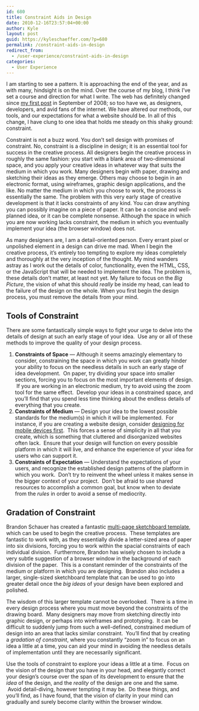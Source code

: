 ```yaml
---
id: 680
title: Constraint Aids in Design
date: 2010-12-16T23:57:04+00:00
author: Kyle
layout: post
guid: https://kyleschaeffer.com/?p=680
permalink: /constraint-aids-in-design
redirect_from:
  - /user-experience/constraint-aids-in-design
categories:
  - User Experience
---
```

I am starting to see a pattern. It is approaching the end of the year, and as with many, hindsight is on the mind. Over the course of my blog, I think I’ve set a course and direction for what I write. The web has definitely changed since [my first post](/css-font-size-em-vs-px-vs-pt-vs-percent) in September of 2008; so too have we, as designers, developers, and avid fans of the internet. We have altered our methods, our tools, and our expectations for what a website should be. In all of this change, I have clung to one idea that holds me steady on this shaky ground: constraint.

Constraint is not a buzz word. You don’t sell design with promises of constraint. No, constraint is a discipline in design; it is an essential tool for success in the creative process. All designers begin the creative process in roughly the same fashion: you start with a blank area of two-dimensional space, and you apply your creative ideas in whatever way that suits the medium in which you work. Many designers begin with paper, drawing and sketching their ideas as they emerge. Others may choose to begin in an electronic format, using wireframes, graphic design applications, and the like. No matter the medium in which you choose to work, the process is essentially the same. The problem with this very early stage of creative development is that it lacks constraints of any kind. You can draw anything you can possibly imagine on a piece of paper. It can be a concise and well-planned idea, or it can be complete nonsense. Although the space in which you are now working lacks constraint, the medium in which you eventually implement your idea (the browser window) does not.

As many designers are, I am a detail-oriented person. Every errant pixel or unpolished element in a design can drive me mad. When I begin the creative process, it’s entirely too tempting to explore my ideas completely and thoroughly at the very inception of the thought. My mind wanders astray as I work out the details of color, functionality, even the HTML, CSS, or the JavaScript that will be needed to implement the idea. The problem is, these details don’t matter, at least not yet. My failure to focus on the _Big Picture_, the vision of what this should _really_ be inside my head, can lead to the failure of the design on the whole. When you first begin the design process, you must remove the details from your mind.

## Tools of Constraint

There are some fantastically simple ways to fight your urge to delve into the details of design at such an early stage of your idea.  Use any or all of these methods to improve the quality of your design process.

  1. **Constraints of Space** &mdash; Although it seems amazingly elementary to consider, constraining the space in which you work can greatly hinder your ability to focus on the needless details in such an early stage of idea development.  On paper, try dividing your space into smaller sections, forcing you to focus on the most important elements of design.  If you are working in an electronic medium, try to avoid using the zoom tool for the same effect.  Develop your ideas in a constrained space, and you’ll find that you spend less time thinking about the endless details of everything that you create.
  2. **Constraints of Medium** &mdash; Design your idea to the lowest possible standards for the medium(s) in which it will be implemented.  For instance, if you are creating a website design, consider [designing for mobile devices first](http://www.lukew.com/ff/entry.asp?1117).  This forces a sense of simplicity in all that you create, which is something that cluttered and disorganized websites often lack.  Ensure that your design will function on every possible platform in which it will live, and enhance the experience of your idea for users who can support it.
  3. **Constraints of Expectation** &mdash; Understand the expectations of your users, and recognize the established design patterns of the platform in which you work.  Don’t try to reinvent the wheel unless it makes sense in the bigger context of your project.  Don’t be afraid to use shared resources to accomplish a common goal, but know when to deviate from the _rules_ in order to avoid a sense of mediocrity.

## Gradation of Constraint

Brandon Schauer has created a fantastic [multi-page sketchboard template](http://www.adaptivepath.com/ideas/essays/archives/000863.php), which can be used to begin the creative process.  These templates are fantastic to work with, as they essentially divide a letter-sized area of paper into six divisions, forcing you to work within the spacial constraints of each individual division.  Furthermore, Brandon has wisely chosen to include a very subtle suggestion of a browser window in the background of each division of the paper.  This is a constant reminder of the constraints of the medium or platform in which you are designing.  Brandon also includes a larger, single-sized sketchboard template that can be used to go into greater detail once the _big ideas_ of your design have been explored and polished.

The wisdom of this larger template cannot be overlooked.  There is a time in every design process where you must move beyond the constraints of the drawing board.  Many designers may move from sketching directly into graphic design, or perhaps into wireframes and prototyping.  It can be difficult to suddenly jump from such a well-defined, constrained medium of design into an area that lacks similar constraint.  You’ll find that by creating a _gradation of constraint_, where you constantly “zoom in” to focus on an idea a little at a time, you can aid your mind in avoiding the needless details of implementation until they are necessarily significant.

Use the tools of constraint to explore your ideas a little at a time.  Focus on the vision of the design that you have in your head, and elegantly correct your design’s course over the span of its development to ensure that the _idea_ of the design, and the _reality_ of the design are one and the same.  Avoid detail-diving, however tempting it may be.  Do these things, and you’ll find, as I have found, that the vision of clarity in your mind can gradually and surely become clarity within the browser window.
